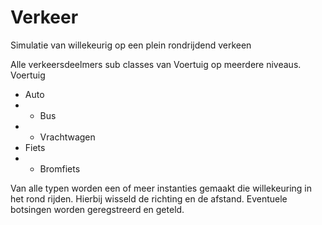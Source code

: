 # Verkeer
Simulatie van willekeurig op een plein rondrijdend verkeen

Alle verkeersdeelmers sub classes van Voertuig op meerdere niveaus.
Voertuig
+ Auto
+  + Bus
+  + Vrachtwagen
+ Fiets
+  + Bromfiets

Van alle typen worden een of meer instanties gemaakt die willekeuring in het rond rijden.
Hierbij wisseld de richting en de afstand.
Eventuele botsingen worden geregstreerd en geteld.
